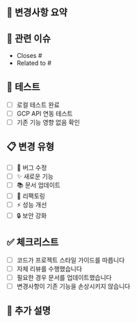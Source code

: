 ## 📝 변경사항 요약
<!-- 이 PR에서 무엇을 변경했는지 간단히 설명해주세요 -->


## 🔗 관련 이슈
<!-- 관련된 이슈 번호를 적어주세요 -->
- Closes #
- Related to #

## 🧪 테스트
<!-- 어떤 테스트를 수행했나요? -->
- [ ] 로컬 테스트 완료
- [ ] GCP API 연동 테스트
- [ ] 기존 기능 영향 없음 확인

## 📋 변경 유형
- [ ] 🐛 버그 수정
- [ ] ✨ 새로운 기능
- [ ] 📚 문서 업데이트
- [ ] 🔧 리팩토링
- [ ] ⚡ 성능 개선
- [ ] 🔒 보안 강화

## ✅ 체크리스트
- [ ] 코드가 프로젝트 스타일 가이드를 따릅니다
- [ ] 자체 리뷰를 수행했습니다
- [ ] 필요한 경우 문서를 업데이트했습니다
- [ ] 변경사항이 기존 기능을 손상시키지 않습니다

## 💬 추가 설명
<!-- 리뷰어가 알아야 할 추가 정보가 있다면 작성해주세요 -->